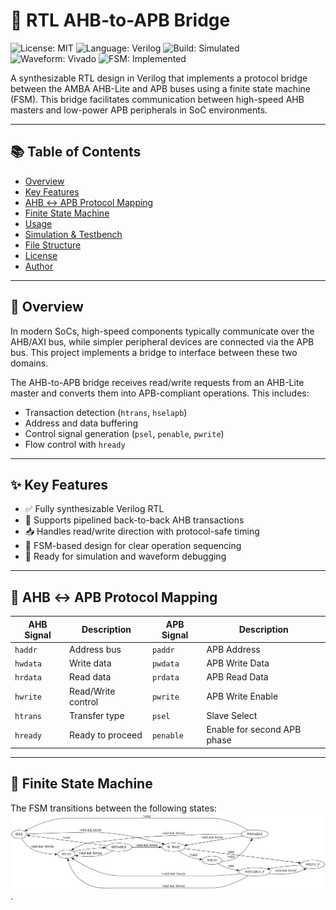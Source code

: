 # 🔗 RTL AHB-to-APB Bridge 
![License: MIT](https://img.shields.io/badge/License-MIT-blue.svg)
![Language: Verilog](https://img.shields.io/badge/language-Verilog-yellow.svg)
![Build: Simulated](https://img.shields.io/badge/build-simulated-green)
![Waveform: Vivado](https://img.shields.io/badge/waveform-GTKwave-blue)
![FSM: Implemented](https://img.shields.io/badge/FSM-Implemented-red)

A synthesizable RTL design in Verilog that implements a protocol bridge between the AMBA AHB-Lite and APB buses using a finite state machine (FSM). This bridge facilitates communication between high-speed AHB masters and low-power APB peripherals in SoC environments.

---

## 📚 Table of Contents

- [Overview](#-overview)
- [Key Features](#-key-features)
- [AHB ↔ APB Protocol Mapping](#-ahb--apb-protocol-mapping)
- [Finite State Machine](#-finite-state-machine)
- [Usage](#-usage)
- [Simulation & Testbench](#-simulation--testbench)
- [File Structure](#-file-structure)
- [License](#-license)
- [Author](#-author)

---

## 📖 Overview

In modern SoCs, high-speed components typically communicate over the AHB/AXI bus, while simpler peripheral devices are connected via the APB bus. This project implements a bridge to interface between these two domains.

The AHB-to-APB bridge receives read/write requests from an AHB-Lite master and converts them into APB-compliant operations. This includes:

- Transaction detection (`htrans`, `hselapb`)
- Address and data buffering
- Control signal generation (`psel`, `penable`, `pwrite`)
- Flow control with `hready`

---

## ✨ Key Features

- ✅ Fully synthesizable Verilog RTL
- 🔁 Supports pipelined back-to-back AHB transactions
- 📥 Handles read/write direction with protocol-safe timing
- 🧠 FSM-based design for clear operation sequencing
- 🧪 Ready for simulation and waveform debugging

---

## 🔄 AHB ↔ APB Protocol Mapping

| AHB Signal   | Description            | APB Signal   | Description                      |
|--------------|------------------------|--------------|----------------------------------|
| `haddr`      | Address bus            | `paddr`      | APB Address                      |
| `hwdata`     | Write data             | `pwdata`     | APB Write Data                   |
| `hrdata`     | Read data              | `prdata`     | APB Read Data                    |
| `hwrite`     | Read/Write control     | `pwrite`     | APB Write Enable                 |
| `htrans`     | Transfer type          | `psel`       | Slave Select                     |
| `hready`     | Ready to proceed       | `penable`    | Enable for second APB phase      |

---

## 🔁 Finite State Machine

The FSM transitions between the following states:
 ![FSM Diagram](https://github.com/SayantanMandal2000/rtl-ahb-to-apb-bridge/blob/main/sim/AHB2APB_FSM.png).
